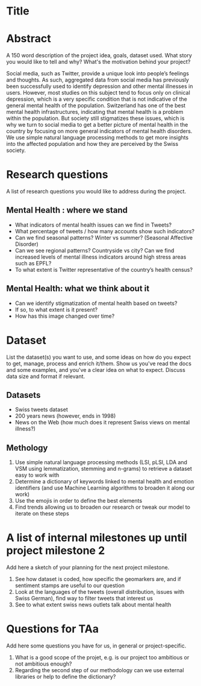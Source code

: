# Title

# Abstract
A 150 word description of the project idea, goals, dataset used. What story you would like to tell and why? What's the motivation behind your project?

Social media, such as Twitter, provide a unique look into people’s feelings and thoughts. As such, aggregated data from social media has previously been successfully used to identify depression and other mental illnesses in users.
However, most studies on this subject tend to focus only on clinical depression, which is a very specific condition that is not indicative of the general mental health of the population.
Switzerland has one of the best mental health infrastructures, indicating that mental health is a problem within the population. But society still stigmatizes these issues, which is why we turn to social media to get a better picture of mental health in the country by focusing on more general indicators of mental health disorders.
We use simple natural language processing methods to get more insights into the affected population and how they are perceived by the Swiss society.


# Research questions
A list of research questions you would like to address during the project.


## Mental Health : where we stand
- What indicators of mental health issues can we find in Tweets?
- What percentage of tweets / how many accounts show such indicators?
- Can we find seasonal patterns? Winter vs summer? (Seasonal Affective Disorder)
- Can we see regional patterns? Countryside vs city? Can we find increased levels of mental illness indicators around high stress areas such as EPFL?
- To what extent is Twitter representative of the country’s health census?

## Mental Health: what we think about it

- Can we identify stigmatization of mental health based on tweets?
- If so, to what extent is it present?
- How has this image changed over time?

# Dataset
List the dataset(s) you want to use, and some ideas on how do you expect to get, manage, process and enrich it/them. Show us you've read the docs and some examples, and you've a clear idea on what to expect. Discuss data size and format if relevant.

## Datasets
- Swiss tweets dataset
- 200 years news (however, ends in 1998)
- News on the Web (how much does it represent Swiss views on mental illness?)

## Methology

1. Use simple natural language processing methods (LSI, pLSI, LDA and VSM using lemmatization, stemming and n-grams) to retrieve a dataset easy to work with
2. Determine a dictionary of keywords linked to mental health and emotion identifiers (and use Machine Learning algorithms to broaden it along our work)
3. Use the emojis in order to define the best elements
4. Find trends allowing us to broaden our research or tweak our model to iterate on these steps



# A list of internal milestones up until project milestone 2
Add here a sketch of your planning for the next project milestone.

1. See how dataset is coded, how specific the geomarkers are, and if sentiment stamps are useful to our question
2. Look at the languages of the tweets (overall distribution, issues with Swiss German), find way to filter tweets that interest us
3. See to what extent swiss news outlets talk about mental health


# Questions for TAa
Add here some questions you have for us, in general or project-specific.

1. What is a good scope of the projet, e.g. is our project too ambitious or not ambitious enough?
2. Regarding the second step of our methodology can we use external libraries or help to define the dictionary?



